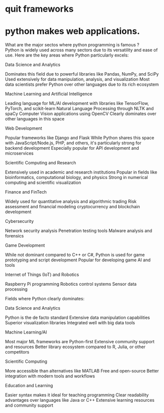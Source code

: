 

# quit frameworks
# python makes web applications. 
</details> What are the major sectos where python programming is famous ?
<summary>
Python is widely used across many sectors due to its versatility and ease of use. Here are the key areas where Python particularly excels:

Data Science and Analytics


Dominates this field due to powerful libraries like Pandas, NumPy, and SciPy
Used extensively for data manipulation, analysis, and visualization
Most data scientists prefer Python over other languages due to its rich ecosystem


Machine Learning and Artificial Intelligence


Leading language for ML/AI development with libraries like TensorFlow, PyTorch, and scikit-learn
Natural Language Processing through NLTK and spaCy
Computer Vision applications using OpenCV
Clearly dominates over other languages in this space


Web Development


Popular frameworks like Django and Flask
While Python shares this space with JavaScript/Node.js, PHP, and others, it's particularly strong for backend development
Especially popular for API development and microservices


Scientific Computing and Research


Extensively used in academic and research institutions
Popular in fields like bioinformatics, computational biology, and physics
Strong in numerical computing and scientific visualization


Finance and FinTech


Widely used for quantitative analysis and algorithmic trading
Risk assessment and financial modeling
cryptocurrency and blockchain development


Cybersecurity


Network security analysis
Penetration testing tools
Malware analysis and forensics


Game Development


While not dominant compared to C++ or C#, Python is used for game prototyping and script development
Popular for developing game AI and tools


Internet of Things (IoT) and Robotics


Raspberry Pi programming
Robotics control systems
Sensor data processing

Fields where Python clearly dominates:

Data Science and Analytics


Python is the de facto standard
Extensive data manipulation capabilities
Superior visualization libraries
Integrated well with big data tools


Machine Learning/AI


Most major ML frameworks are Python-first
Extensive community support and resources
Better library ecosystem compared to R, Julia, or other competitors


Scientific Computing


More accessible than alternatives like MATLAB
Free and open-source
Better integration with modern tools and workflows


Education and Learning


Easier syntax makes it ideal for teaching programming
Clear readability advantages over languages like Java or C++
Extensive learning resources and community support
</summary>
</details>